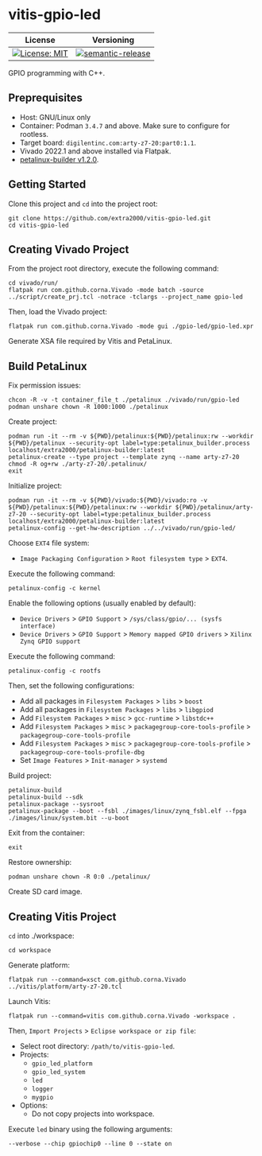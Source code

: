 # vitis-gpio-led

| License | Versioning |
| ------- | ---------- |
| [![License: MIT](https://img.shields.io/badge/License-MIT-yellow.svg)](https://opensource.org/licenses/MIT) | [![semantic-release](https://img.shields.io/badge/%20%20%F0%9F%93%A6%F0%9F%9A%80-semantic--release-e10079.svg)](https://github.com/semantic-release/semantic-release) |

GPIO programming with C++.


## Preprequisites

* Host: GNU/Linux only
* Container: Podman `3.4.7` and above. Make sure to configure for rootless.
* Target board: `digilentinc.com:arty-z7-20:part0:1.1`.
* Vivado 2022.1 and above installed via Flatpak.
* [petalinux-builder v1.2.0](https://github.com/extra2000/petalinux-builder).


## Getting Started

Clone this project and `cd` into the project root:
```
git clone https://github.com/extra2000/vitis-gpio-led.git
cd vitis-gpio-led
```


## Creating Vivado Project

From the project root directory, execute the following command:
```
cd vivado/run/
flatpak run com.github.corna.Vivado -mode batch -source ../script/create_prj.tcl -notrace -tclargs --project_name gpio-led
```

Then, load the Vivado project:
```
flatpak run com.github.corna.Vivado -mode gui ./gpio-led/gpio-led.xpr
```

Generate XSA file required by Vitis and PetaLinux.


## Build PetaLinux

Fix permission issues:
```
chcon -R -v -t container_file_t ./petalinux ./vivado/run/gpio-led
podman unshare chown -R 1000:1000 ./petalinux
```

Create project:
```
podman run -it --rm -v ${PWD}/petalinux:${PWD}/petalinux:rw --workdir ${PWD}/petalinux --security-opt label=type:petalinux_builder.process localhost/extra2000/petalinux-builder:latest
petalinux-create --type project --template zynq --name arty-z7-20
chmod -R og+rw ./arty-z7-20/.petalinux/
exit
```

Initialize project:
```
podman run -it --rm -v ${PWD}/vivado:${PWD}/vivado:ro -v ${PWD}/petalinux:${PWD}/petalinux:rw --workdir ${PWD}/petalinux/arty-z7-20 --security-opt label=type:petalinux_builder.process localhost/extra2000/petalinux-builder:latest
petalinux-config --get-hw-description ../../vivado/run/gpio-led/
```

Choose `EXT4` file system:
* `Image Packaging Configuration` > `Root filesystem type` > `EXT4`.

Execute the following command:
```
petalinux-config -c kernel
```

Enable the following options (usually enabled by default):
* `Device Drivers` > `GPIO Support` > `/sys/class/gpio/... (sysfs interface)`
* `Device Drivers` > `GPIO Support` > `Memory mapped GPIO drivers` > `Xilinx Zynq GPIO support`

Execute the following command:
```
petalinux-config -c rootfs
```

Then, set the following configurations:
* Add all packages in `Filesystem Packages` > `libs` > `boost`
* Add all packages in `Filesystem Packages` > `libs` > `libgpiod`
* Add `Filesystem Packages` > `misc` > `gcc-runtime` > `libstdc++`
* Add `Filesystem Packages` > `misc` > `packagegroup-core-tools-profile` > `packagegroup-core-tools-profile`
* Add `Filesystem Packages` > `misc` > `packagegroup-core-tools-profile` > `packagegroup-core-tools-profile-dbg`
* Set `Image Features` > `Init-manager` > `systemd`

Build project:
```
petalinux-build
petalinux-build --sdk
petalinux-package --sysroot
petalinux-package --boot --fsbl ./images/linux/zynq_fsbl.elf --fpga ./images/linux/system.bit --u-boot
```

Exit from the container:
```
exit
```

Restore ownership:
```
podman unshare chown -R 0:0 ./petalinux/
```

Create SD card image.


## Creating Vitis Project

`cd` into ./workspace:
```
cd workspace
```

Generate platform:
```
flatpak run --command=xsct com.github.corna.Vivado ../vitis/platform/arty-z7-20.tcl
```

Launch Vitis:
```
flatpak run --command=vitis com.github.corna.Vivado -workspace .
```

Then, `Import Projects` > `Eclipse workspace or zip file`:
* Select root directory: `/path/to/vitis-gpio-led`.
* Projects:
    * `gpio_led_platform`
    * `gpio_led_system`
    * `led`
    * `logger`
    * `mygpio`
* Options:
    * Do not copy projects into workspace.

Execute `led` binary using the following arguments:
```
--verbose --chip gpiochip0 --line 0 --state on
```
